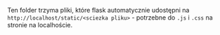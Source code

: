 Ten folder trzyma pliki, które flask automatycznie udostępni na `http://localhost/static/<sciezka pliku>` - potrzebne do `.js` i `.css` na stronie na localhoście.

